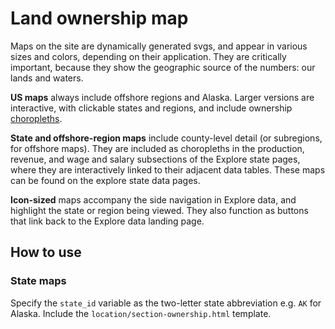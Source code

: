 # Land ownership map

Maps on the site are dynamically generated svgs, and appear in various sizes and colors, depending on their application. They are critically important, because they show the geographic source of the numbers: our lands and waters.

**US maps** always include offshore regions and Alaska. Larger versions are interactive, with clickable states and regions, and include ownership [choropleths](https://en.wikipedia.org/wiki/Choropleth_map).

 **State and offshore-region maps** include county-level detail (or subregions, for offshore maps). They are included as choropleths in the production, revenue, and wage and salary subsections of the Explore state pages, where they are interactively linked to their adjacent data tables. These maps can be found on the explore state data pages.

 **Icon-sized** maps accompany the side navigation in Explore data, and highlight the state or region being viewed. They also function as buttons that link back to the Explore data landing page.


## How to use


### State maps

Specify the `state_id` variable as the two-letter state abbreviation e.g. `AK`
for Alaska. Include the `location/section-ownership.html` template.

